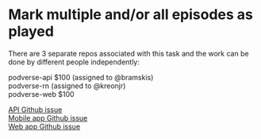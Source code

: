 # Mark multiple and/or all episodes as played

There are 3 separate repos associated with this task and the work can be done by different people independently:

podverse-api $100 (assigned to @bramskis)\
podverse-rn (assigned to @kreonjr)\
podverse-web $100

[API Github issue](https://github.com/podverse/podverse-api/issues/653)\
[Mobile app Github issue](https://github.com/podverse/podverse-rn/issues/935)\
[Web app Github issue](https://github.com/podverse/podverse-web/issues/606)

